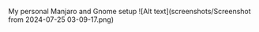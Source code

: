 My personal Manjaro and Gnome setup
![Alt text](screenshots/Screenshot from 2024-07-25 03-09-17.png)
